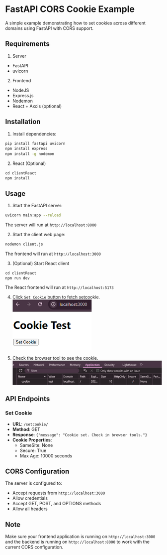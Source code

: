# FastAPI CORS Cookie Example

A simple example demonstrating how to set cookies across different domains using FastAPI with CORS support. 



## Requirements

1. Server
- FastAPI
- uvicorn
2. Frontend
- NodeJS 
- Express.js
- Nodemon  
- React + Axois (optional)

## Installation

1. Install dependencies:
```bash
pip install fastapi uvicorn
npm install express
npm install -g nodemon
```
2. React (Optional)
```
cd clientReact
npm install
```

## Usage

1. Start the FastAPI server:
```bash
uvicorn main:app --reload
```
The server will run at `http://localhost:8000`

2. Start the client web page:
```bash
nodemon client.js
```
The frontend will run at `http://localhost:3000`  

3.  (Optional) Start React client 
```
cd clientReact
npm run dev
```
The React frontend will run at `http://localhost:5173`  

4. Click `Set Cookie` button to fetch setcookie.  
![Frontend Page](page.png)

5. Check the browser tool to see the cookie.  
![Frontend Page](tools.png)
## API Endpoints

### Set Cookie
- **URL**: `/setcookie/`
- **Method**: GET
- **Response**: `{"message": "Cookie set. Check in browser tools."} `
- **Cookie Properties**:
  - SameSite: None
  - Secure: True
  - Max Age: 10000 seconds

## CORS Configuration

The server is configured to:
- Accept requests from `http://localhost:3000`
- Allow credentials
- Accept GET, POST, and OPTIONS methods
- Allow all headers

## Note

Make sure your frontend application is running on `http://localhost:3000` and the backend is running on `http://localhost:8000` to work with the current CORS configuration.